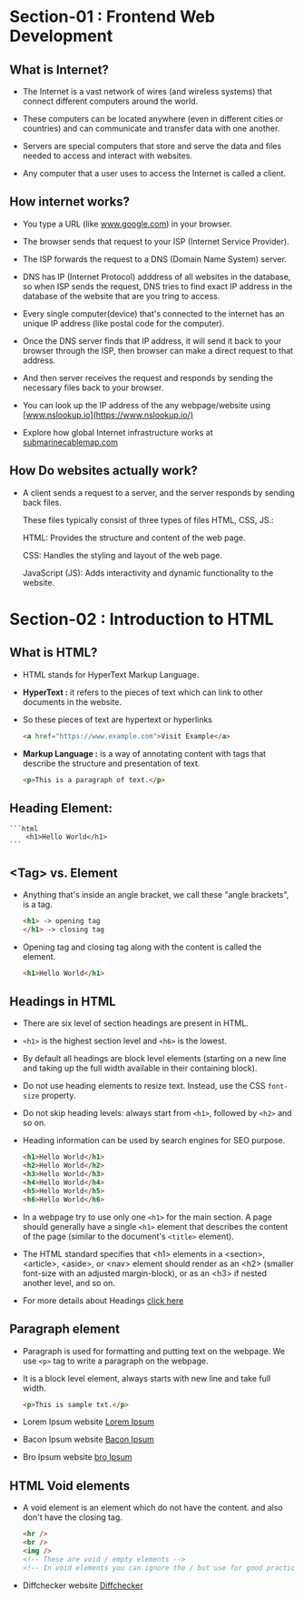 # Section-01 : Frontend Web Development

## What is Internet?

- The Internet is a vast network of wires (and wireless systems) that connect different computers around the world.

- These computers can be located anywhere (even in different cities or countries) and can communicate and transfer data with one another.

- Servers are special computers that store and serve the data and files needed to access and interact with websites.

- Any computer that a user uses to access the Internet is called a client.

## How internet works?

- You type a URL (like www.google.com) in your browser.

- The browser sends that request to your ISP (Internet Service Provider).

- The ISP forwards the request to a DNS (Domain Name System) server.

- DNS has IP (Internet Protocol) adddress of all websites in the database, so when ISP sends the request, DNS tries to find exact IP address in the database of the website that are you tring to access.

- Every single computer(device) that's connected to the internet has an unique IP address (like postal code for the computer).

- Once the DNS server finds that IP address, it will send it back to your browser through the ISP, then browser can make a direct request to that address.

- And then server receives the request and responds by sending the necessary files back to your browser.

- You can look up the IP address of the any webpage/website using [www.nslookup.io](https://www.nslookup.io/)

- Explore how global Internet infrastructure works at [submarinecablemap.com](https://www.submarinecablemap.com/)

## How Do websites actually work?

- A client sends a request to a server, and the server responds by sending back files.

  These files typically consist of three types of files HTML, CSS, JS.:

  HTML: Provides the structure and content of the web page.

  CSS: Handles the styling and layout of the web page.

  JavaScript (JS): Adds interactivity and dynamic functionality to the website.

# Section-02 : Introduction to HTML

## What is HTML?

- HTML stands for HyperText Markup Language.

- **HyperText :** it refers to the pieces of text which can link to other documents in the website.
- So these pieces of text are hypertext or hyperlinks

  ```html
  <a href="https://www.example.com">Visit Example</a>
  ```

- **Markup Language :** is a way of annotating content with tags that describe the structure and presentation of text.

  ```html
  <p>This is a paragraph of text.</p>
  ```

## Heading Element:

    ```html
        <h1>Hello World</h1>
    ```

## \<Tag> vs. Element

- Anything that's inside an angle bracket, we call these "angle brackets", is a tag.

  ```html
  <h1> -> opening tag
  </h1> -> closing tag
  ```

- Opening tag and closing tag along with the content is called the element.
  ```html
  <h1>Hello World</h1>
  ```

## Headings in HTML

- There are six level of section headings are present in HTML.
- `<h1>` is the highest section level and `<h6>` is the lowest.
- By default all headings are block level elements (starting on a new line and taking up the full width available in their containing block).
- Do not use heading elements to resize text. Instead, use the CSS `font-size` property.

- Do not skip heading levels: always start from `<h1>`, followed by `<h2>` and so on.

- Heading information can be used by search engines for SEO purpose.


  ```html
  <h1>Hello World</h1>
  <h2>Hello World</h2>
  <h3>Hello World</h3>
  <h4>Hello World</h4>
  <h5>Hello World</h5>
  <h6>Hello World</h6>
  ```

- In a webpage try to use only one `<h1>` for the main section. A page should generally have a single `<h1>` element that describes the content of the page (similar to the document's `<title>` element).

- The HTML standard specifies that \<h1> elements in a \<section>, \<article>, \<aside>, or \<nav> element should render as an \<h2> (smaller font-size with an adjusted margin-block), or as an \<h3> if nested another level, and so on.

- For more details about Headings [click here](https://developer.mozilla.org/en-US/docs/Web/HTML/Reference/Elements/Heading_Elements)

## Paragraph element

- Paragraph is used for formatting and putting text on the webpage. We use `<p>` tag to write a paragraph on the webpage.
- It is a block level element, always starts with new line and take full width.

  ```html
  <p>This is sample txt.</p>
  ```

- Lorem Ipsum website [Lorem Ipsum](https://www.lipsum.com)
- Bacon Ipsum website [Bacon Ipsum](https://baconipsum.com)
- Bro Ipsum website [bro Ipsum](https://broipsum.com)

## HTML Void elements

- A void element is an element which do not have the content. and also don't have the closing tag.

  ```html
  <hr />
  <br />
  <img />
  <!-- These are void / empty elements -->
  <!-- In void elements you can ignore the / but use for good practice -->
  ```

- Diffchecker website [Diffchecker](https://www.diffchecker.com/)
